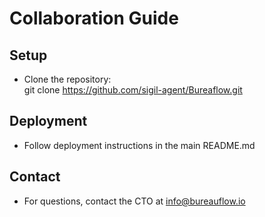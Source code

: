 # Collaboration Guide

## Setup
- Clone the repository:  
  git clone https://github.com/sigil-agent/Bureaflow.git

## Deployment
- Follow deployment instructions in the main README.md

## Contact
- For questions, contact the CTO at info@bureauflow.io
